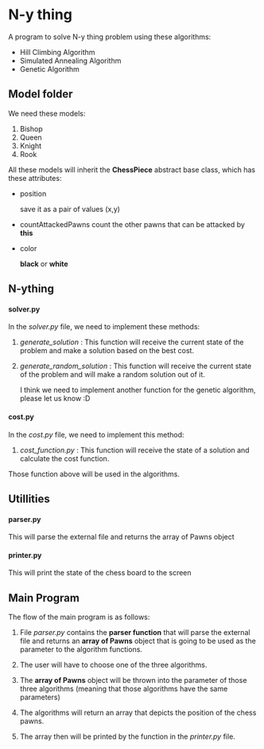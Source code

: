# N-y thing
A program to solve N-y thing problem using these algorithms:

- Hill Climbing Algorithm
- Simulated Annealing Algorithm
- Genetic Algorithm


## Model folder
We need these models: 

1. Bishop 
2. Queen
3. Knight
4. Rook

All these models will inherit the **ChessPiece** abstract base class, which has these attributes: 

- position

  save it as a pair of values (x,y)

- countAttackedPawns
  count the other pawns that can be attacked by **this**

- color

  **black** or **white**

## N-ything

#### solver.py
In the *solver.py* file, we need to implement these methods:

1. *generate_solution* : This function will receive the current state of the problem and make a solution based on the best cost.

2. *generate_random_solution* : This function  will receive the current state of the problem and will make a random solution out of it.

    I think we need to implement another function for the genetic algorithm, please let us know :D



#### cost.py
In the *cost.py* file, we need to implement this method:

1. *cost_function.py* : This function will receive the state of a solution and calculate the cost function.

Those function above will be used in the algorithms.


## Utillities

#### parser.py
This will parse the external file and returns the array of Pawns object 

#### printer.py
This will print the state of the chess board to the screen 

## Main Program 

The flow of the main program is as follows:

1. File *parser.py* contains the **parser function** that will parse the external file and returns an **array of Pawns** object that is going to be used as the parameter to the algorithm functions.

2. The user will have to choose one of the three algorithms.

3. The **array of Pawns** object will be thrown into the parameter of those three algorithms (meaning that those algorithms have the same parameters)

4. The algorithms will return an array that depicts the position of the chess pawns. 

5. The array then will be printed by the function in the *printer.py* file.
